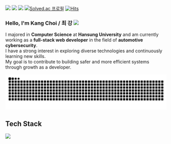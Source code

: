 <a href="mailto:chlrkd99@gmail.com" target="_blank"><img src="https://img.shields.io/badge/Gmail-EA4335?style=flat&logo=Gmail&logoColor=ffffff"/></a>
<a href="https://76codefactory.tistory.com/" target="_blank"><img src="https://img.shields.io/badge/Blog-000000?style=flat&logo=tistory&logoColor=white?labelColor=ffffff"></a> 
<a href="https://www.instagram.com/00choi_76/"><img src="https://img.shields.io/badge/Instagram-E4405F?style=flat&logo=Instagram&logoColor=ffffff"/></a> 
[![Solved.ac 프로필](http://mazassumnida.wtf/api/mini/generate_badge?boj=y2hscmtk)](https://solved.ac/y2hscmtk) 
[![Hits](https://hits.seeyoufarm.com/api/count/incr/badge.svg?url=https%3A%2F%2Fgithub.com%2Fy2hscmtk&count_bg=%2379C83D&title_bg=%23555555&icon=github.svg&icon_color=%23E7E7E7&title=hits&edge_flat=false)](https://hits.seeyoufarm.com)

<h3> Hello, I'm Kang Choi / 최 강 <img src="https://media.giphy.com/media/hvRJCLFzcasrR4ia7z/giphy.gif" width="23"> </h3>
I majored in <strong>Computer Science</strong> at <strong>Hansung University</strong> and am currently working as a <strong>full-stack web developer</strong> in the field of <strong>automotive cybersecurity</strong>. <br>
I have a strong interest in exploring diverse technologies and continuously learning new skills. <br>
My goal is to contribute to building safer and more efficient systems through growth as a developer.
<p align="left">
   <img src="https://raw.githubusercontent.com/y2hscmtk/y2hscmtk/output/snake.svg" alt="Snake animation" />
</p>
<h2>Tech Stack</h2>
<p align="left">
   <a> 
    <img src="https://skillicons.dev/icons?i=py,c,cpp,java,kotlin,swift,js,html,css,react,flask,fastapi,django,spring,raspberrypi,tensorflow,firebase,mysql,aws" />
   </a>
</p>
